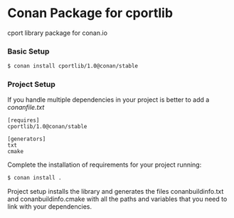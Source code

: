 # Conan Package for cportlib
cport library package for conan.io

### Basic Setup

```sh
$ conan install cportlib/1.0@conan/stable
```

### Project Setup
If you handle multiple dependencies in your project is better to add a *conanfile.txt*

```
[requires]
cportlib/1.0@conan/stable

[generators]
txt
cmake
```

Complete the installation of requirements for your project running:

```sh
$ conan install .
```

Project setup installs the library and generates the files conanbuildinfo.txt and conanbuildinfo.cmake with all the paths and variables that you need to link with your dependencies.
